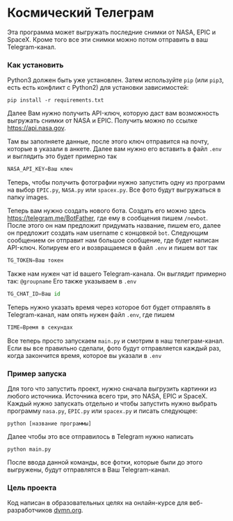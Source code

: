# Космический Телеграм

Эта программа может выгружать последние снимки от NASA, EPIC и SpaceX. Кроме того все эти снимки можно потом отправить в ваш Telegram-канал.

### Как установить

Python3 должен быть уже установлен. 
Затем используйте `pip` (или `pip3`, есть есть конфликт с Python2) для установки зависимостей:
```
pip install -r requirements.txt
```

Далее Вам нужно получить API-ключ, которую даст вам возможность выгружать снимки от NASA и EPIC.
Получить можно по ссылке https://api.nasa.gov.

Там вы заполняете данные, после этого ключ отправится на почту, которые в указали в анкете.
Далее вам нужно его вставить в файл `.env` и выглядить это будет примерно так
```python
NASA_API_KEY=Ваш ключ
```

Теперь, чтобы получить фотографии нужно запустить одну из программ на выбор `EPIC.py`, `NASA.py` или `spacex.py`. 
Все фото будут выгружаться в папку images.

Теперь вам нужно создать нового бота. Создать его можно здесь https://telegram.me/BotFather, где ему в сообщения пишем 
`/newbot`. После этого он нам предложит придумать название, пишем его, далее он предложит создать нам username с концовкой `bot`.
Следующим сообщением он отправит нам большое сообщение, где будет написан API-ключ. Копируем его и возвращаемся в файл `.env`
и пишем вот так 
```python
TG_TOKEN=Ваш токен
```
Также нам нужен чат id вашего Telegram-канала. Он выглядит примерно так: `@groupname` Его также указываем в `.env`
```python
TG_CHAT_ID=Ваш id
```

Теперь нужно указать время через которое бот будет отправлять в Telegram-канал, нам опять нужен файл `.env`, где пишем 
```python
TIME=Время в секундах
```
Все теперь просто запускаем `main.py` и смотрим в наш телеграм-канал. Если вы все правильно сделали, фото будут отправляется каждый раз, когда закончится время, которое вы указали в `.env`

### Пример запуска
Для того что запустить проект, нужно сначала выгрузить картинки из любого источника. Источника всего три, это NASA, EPIC и SpaceX. Каждый нужно запускать отдельно и чтобы запустить нужно выбрать программу `nasa.py`, `EPIC.py` или `spacex.py` и писать следующее:
```
python [название программы]
```
Далее чтобы это все отправилось в Telegram нужно написать 
```
python main.py
```
После ввода данной команды, все фотки, которые были до этого выгружены, будут отправлятся в Ваш Telegram-канал.
### Цель проекта

Код написан в образовательных целях на онлайн-курсе для веб-разработчиков [dvmn.org](https://dvmn.org/).
